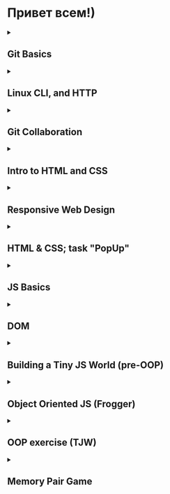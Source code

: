 # Привет всем!)

<details>
<summary><h2>Git Basics</h2></summary>

Очень рад что познакомился с Гитом. Ранее не сталкивался с ним. При верстке, для тестов чего-нибудь создавал отдельные папки с файлами, что было очень не удобно. После изучения основ работы с Git, я понимаю: достаточно просто создать ветку проекта для какого-нибудь теста, это очень круто!<br>
Cкриншот первой недели: https://skr.sh/sFDuALBDqMr.<br>
Скриншот второй недели: https://skr.sh/sFDHYLHtKcJ.  

### learngitbranching.js.org
Основи: Introduction Sequence — https://skr.sh/sFDlkvrcAuY.  
Віддалені репозиторії: Push & Pull — https://skr.sh/sFDp6mpqaho.
</details>


<details>
<summary><h2>Linux CLI, and HTTP</h2></summary>

### Linux:  
В общем-то не особо понимаю зачем мне вообще нужна была данная информация. У меня терминал Git Bash встроен в редактор и переход между папками и пр. действия я осуществляю прямо в IDE)

<details>
 <summary>Первый модуль</summary>

 ![module 1](./task_linux_cli/module1.jpg)
</details>
<details>
 <summary>Второй модуль</summary>

 ![module 2](./task_linux_cli/module2.jpg)
</details>
<details>
 <summary>Третий модуль</summary>

 ![module 3](./task_linux_cli/module3.jpg)
</details>
<details>
 <summary>Четвертый модуль</summary>

 ![module 4](./task_linux_cli/module4.jpg)
</details>  

### HTTP:  
Основы (коды ответов сервера и что они означают) я и так знал, а в общем довольно сложная тема. Когда мне понадобится эта информация, уделю изучению больше времени. Сейчас считаю это не особо нужным.
</details>

<details>
<summary><h2>Git Collaboration</h2></summary>
Не перестаю удивляться возможностям гита. Кажется, что с ним возможно все) Но все-таки сложновато все понимать, нужно больше практики. А курс как-то быстро идет, не выходит нормально уделить времени данной теме. Обязательно вернусь к данному материалу позже.<br>
<details>
<summary>Неделя 3</summary>

![week 3](./task_git_collaboration/week3.jpg)
</details>
<details>
<summary>Неделя 4</summary>

![week 4](./task_git_collaboration/week4.jpg)
</details>  

### learngitbranching.js.org
<details>
<summary>Основи: Їдемо далі, Переміщуємо роботу туди-сюди</summary>

![Їдемо далі, Переміщуємо роботу туди-сюди](./task_git_collaboration/learngitbranch-basics.jpg)
</details>
<details>
<summary>Віддалені репозиторії: Через origin – до зірок. Прогресивне використання Git Remotes</summary>

![Віддалені репозиторії: Через origin – до зірок](./task_git_collaboration/learngitbranch-origin.jpg)
</details>
</details>

<details>
<summary><h2>Intro to HTML and CSS</h2></summary>
Вообще с данными технологиями я уже достаточно хорошо знаком, и если честно, думал что не узнаю абсолютно ничего нового. Но даже так, я узнал некоторые прикольные штучки, по типу: https://skr.sh/sFHWV04zL6j, https://skr.sh/sFJfsQ2weGe. Возникает чувство: "А что, так можно было?!"))) Не знаю, буду ли я в будущем использовать такой синтаксис, но все же, это интересно.
<details>
<summary>Скриншот первой недели</summary>

![Скриншот первой недели](./task_html_css_intro/Introduction-to-HTML5-Coursera.png)
</details>
<details>
<summary>Скриншот второй недели</summary>

![Скриншот второй недели](./task_html_css_intro/Introduction-to-HTML-CSS-week-2.png)
</details>

### Практика HTML & CSS:
<details>
<summary>Курсы пройдены</summary>

![Первый и второй курсы](./task_html_css_intro/LearnCSS%26HTML.jpg)
</details>
</details>

<details>
<summary><h2>Responsive Web Design</h2></summary>
С адаптивным дизайном был знаком, но, как говорится: "Повторение — мать учения". С технологией Flexbox я также "на 'ты'". А вот Grid Layout был для меня новой технологией. Но тем не менее игру на портале я прошел легко, да и Женя очень хорошо объясняет).  
Бесспорно все буду использовать в будущем, так так технологии актуальны и практичны.
<details>
<summary>Скриншот прохождения Flex Froggy</summary>

![Flex Froggy](./task_responsive_web_design/FlexFroggyDone.jpg)
</details>
<details>
<summary>Скриншот прохождения Grid Garden</summary>

![Grid Garden](./task_responsive_web_design/GridGardenDone.jpg)
</details>
</details>

<details>
<summary><h2>HTML & CSS; task "PopUp"</h2></summary>

Это было довольно интересно, мне бы и в голову не пришло что добавить такой интерактив настолько просто. Не нужен никакой JS — всего лишь инпут-чекбокс))<br>
PR: https://github.com/kottans/frontend-2022-homeworks/pull/116.<br>
Ссылка на результат: https://mifaresss.github.io/HTML-CSS-Popup/.<br>
Репозиторий с файлами: https://github.com/Mifaresss/HTML-CSS-Popup.
</details>

<details>
<summary><h2>JS Basics</h2></summary>
Фууух, наконец-то. Пока что это была самая сложная часть курса. Очень много новой информации, которая при этом еще и на уровень выше прошлой. Ну, в общем, база получена, хотя "сыровата" пока что(.<br>
Скриншоты: 

<details>
<summary>Basic JavaScript  &  ES6 Challenges</summary>

![Basic JavaScript & ES6 Challenges](./task_js_basics/BasicJS-ES6.jpg)
</details>


<details>
<summary>Basic Data Structures  &  Basic Algorithm Scripting</summary>

![Basic Data Structures  &  Basic Algorithm Scripting](./task_js_basics/BasicDataStructures-BasicAlgorithmScript.jpg)
</details>


<details>
<summary>Functional Programming  &  Algorithm Scripting Challenges</summary>

![Functional Programming  &  Algorithm Scripting Challenges](./task_js_basics/FunctionalProgramming-IntermefiateAlgorithm.jpg)
</details>
</details>

<details>
<summary><h2>DOM</h2></summary>
Наконеец-тоо. Во время изучения основ JS постоянно возникало желание побыстрей перейти к изучению взаимодействия JS с HTML, и вот, добрался до сюда😊. Теперь я могу полноценно использовать JS в своих проектах😎.
<details>
<summary>DOM Manipulation (coursera)</summary>

![DOM Manipulation (coursera)](./task_js_dom/dom-manipulation.jpg)
</details>

<details>
<summary>Intermediate Algorithm Scripting</summary>

![Intermediate Algorithm Scripting](./task_js_dom/intermediate-algorithm-scripting.jpg)
</details>  
  
### Практическое задание
PR: https://github.com/kottans/frontend-2022-homeworks/pull/410.<br>
Само меню: https://mifaresss.github.io/side-menu-js-dom-kottans/.<br>
Репозиторий с файлами: https://github.com/Mifaresss/side-menu-js-dom-kottans/.
</details>

<details>
<summary><h2>Building a Tiny JS World (pre-OOP)</h2></summary>

PR: https://github.com/kottans/frontend-2022-homeworks/pull/431.
</details>

<details>
<summary><h2>Object Oriented JS (Frogger)</h2></summary>

ООП — это круто. В будущем планирую работать в команде разработчиков, поэтому уверен, что мне это пригодится.<br>
Ссылка на профиль Codewars: https://www.codewars.com/users/Mifares  

### Игра "Frogger"
PR: https://github.com/kottans/frontend-2022-homeworks/pull/456.<br>
Ссылка на игру: https://mifaresss.github.io/frontend-nanodegree-arcade-game/.<br>
Репозиторий с файлами: https://github.com/Mifaresss/frontend-nanodegree-arcade-game.
</details>

<details>
<summary><h2>OOP exercise (TJW)</h2></summary>

PR: https://github.com/kottans/frontend-2022-homeworks/pull/580.<br>
Tiny JS World: https://mifaresss.github.io/a-tiny-JS-world/.<br>
Репозиторий с файлами: https://github.com/Mifaresss/a-tiny-JS-world.
</details>

<details>
<summary><h2>Memory Pair Game</h2></summary>

PR: https://github.com/kottans/frontend-2022-homeworks/pull/596.<br>
Игра: https://mifaresss.github.io/memory-pair-game/.<br>
Репозиторий с файлами: https://github.com/Mifaresss/memory-pair-game.
</details>
